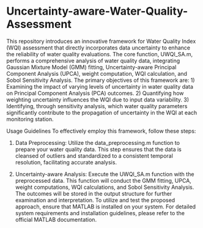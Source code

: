 # Uncertainty-aware-Water-Quality-Assessment
This repository introduces an innovative framework for Water Quality Index (WQI) assessment that directly incorporates data uncertainty to enhance the reliability of water quality evaluations. The core function, UWQI_SA.m, performs a comprehensive analysis of water quality data, integrating Gaussian Mixture Model (GMM) fitting, Uncertainty-aware Principal Component Analysis (UPCA), weight computation, WQI calculation, and Sobol Sensitivity Analysis. The primary objectives of this framework are: 1) Examining the impact of varying levels of uncertainty in water quality data on Principal Component Analysis (PCA) outcomes. 2) Quantifying how weighting uncertainty influences the WQI due to input data variability. 3) Identifying, through sensitivity analysis, which water quality parameters significantly contribute to the propagation of uncertainty in the WQI at each monitoring station.


Usage Guidelines
To effectively employ this framework, follow these steps:

1) Data Preprocessing: Utilize the data_preprocessing.m function to prepare your water quality data. This step ensures that the data is cleansed of outliers and standardized to a consistent temporal resolution, facilitating accurate analysis.

2) Uncertainty-aware Analysis: Execute the UWQI_SA.m function with the preprocessed data. This function will conduct the GMM fitting, UPCA, weight computations, WQI calculations, and Sobol Sensitivity Analysis. The outcomes will be stored in the output structure for further examination and interpretation. To utilize and test the proposed approach, ensure that MATLAB is installed on your system. For detailed system requirements and installation guidelines, please refer to the official MATLAB documentation.
